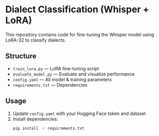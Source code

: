 # Dialect Classification (Whisper + LoRA)

This repository contains code for fine-tuning the Whisper model using LoRA-32 to classify dialects.

## Structure

- `train_lora.py` — LoRA fine-tuning script
- `evaluate_model.py` — Evaluate and visualize performance
- `config.yaml` — All model & training parameters
- `requirements.txt` — Dependencies

## Usage

1. Update `config.yaml` with your Hugging Face token and dataset
2. Install dependencies:
   ```bash
   pip install -r requirements.txt
